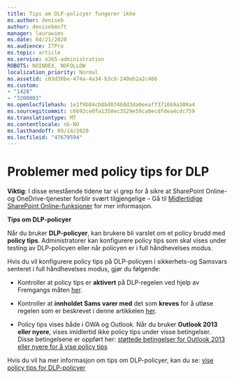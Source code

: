 ```yaml
---
title: Tips om DLP-policyer fungerer ikke
ms.author: deniseb
author: denisebmsft
manager: laurawims
ms.date: 04/21/2020
ms.audience: ITPro
ms.topic: article
ms.service: o365-administration
ROBOTS: NOINDEX, NOFOLLOW
localization_priority: Normal
ms.assetid: c03d30be-474a-4a34-b3c0-240eb2a2c466
ms.custom:
- "1428"
- "3200001"
ms.openlocfilehash: 1e1f9b84cb8bd07468d3da0eeaff3716b9a309a4
ms.sourcegitcommit: c6692ce0fa1358ec3529e59ca0ecdfdea4cdc759
ms.translationtype: MT
ms.contentlocale: nb-NO
ms.lasthandoff: 09/14/2020
ms.locfileid: "47679594"
---
```

# <a name="dlp-policy-tip-issues"></a>Problemer med policy tips for DLP

**Viktig**: I disse enestående tidene tar vi grep for å sikre at SharePoint Online-og OneDrive-tjenester forblir svært tilgjengelige – Gå til [Midlertidige SharePoint Online-funksjoner](https://aka.ms/ODSPAdjustments) for mer informasjon.

**Tips om DLP-policyer**

Når du bruker **DLP-policyer**, kan brukere bli varslet om et policy brudd med **policy tips**. Administratorer kan konfigurere policy tips som skal vises under testing av DLP-policyen eller når policyen er i full håndhevelses modus.
  
Hvis du vil konfigurere policy tips på DLP-policyen i sikkerhets-og Samsvars senteret i full håndhevelses modus, gjør du følgende:
  
- Kontroller at policy tips er **aktivert** på DLP-regelen ved hjelp av Fremgangs måten [her](https://docs.microsoft.com/microsoft-365/compliance/use-notifications-and-policy-tips).

- Kontroller at **innholdet Sams varer med** det som **kreves** for å utløse regelen som er beskrevet i denne artikkelen [her](https://docs.microsoft.com/microsoft-365/compliance/sensitive-information-type-entity-definitions).

- Policy tips vises både i OWA og Outlook. Når du bruker **Outlook 2013 eller nyere**, vises imidlertid ikke policy tips under visse betingelser. Disse betingelsene er oppført her: [støttede betingelser for Outlook 2013 eller nyere for å vise policy tips](https://docs.microsoft.com/microsoft-365/compliance/use-notifications-and-policy-tips)

Hvis du vil ha mer informasjon om tips om DLP-policyer, kan du se: [vise policy tips for DLP-policyer](https://docs.microsoft.com/microsoft-365/compliance/use-notifications-and-policy-tips)
  